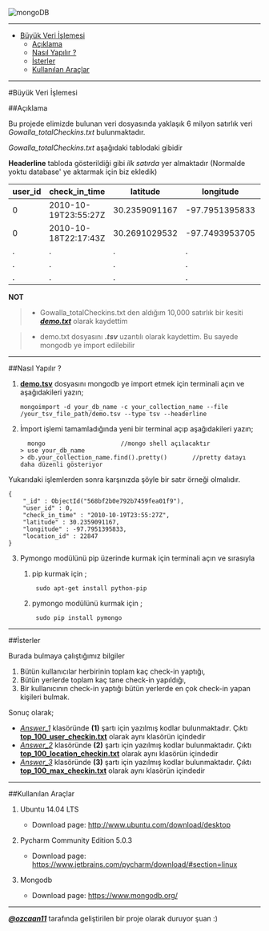 

![mongoDB](http://www.bit-forge.com/wp-content/uploads/2015/06/mongodb-logo-large.png)





----------

 - [Büyük Veri İşlemesi](https://github.com/ozcaan11/mongodb-pymongo-bigdata/blob/master/README.md#b%C3%BCy%C3%BCk-veri-%C4%B0%C5%9Flemesi)
	 - [Açıklama](https://github.com/ozcaan11/mongodb-pymongo-bigdata/blob/master/README.md#a%C3%A7%C4%B1klama)
	 - [Nasıl Yapılır ?](https://github.com/ozcaan11/mongodb-pymongo-bigdata/blob/master/README.md#nas%C4%B1l-yap%C4%B1l%C4%B1r-)
	 - [İsterler](https://github.com/ozcaan11/mongodb-pymongo-bigdata/blob/master/README.md#%C4%B0sterler)
	 - [Kullanılan Araçlar](https://github.com/ozcaan11/mongodb-pymongo-bigdata/blob/master/README.md#kullan%C4%B1lan-ara%C3%A7lar)

----------


#Büyük Veri İşlemesi

##Açıklama

Bu projede elimizde bulunan veri dosyasında yaklaşık 6 milyon satırlık veri *Gowalla_totalCheckins.txt* bulunmaktadır.

*Gowalla_totalCheckins.txt* aşağıdaki tablodaki gibidir

**Headerline** tabloda gösterildiği gibi  *ilk satırda* yer almaktadır (Normalde yoktu database' ye aktarmak için biz ekledik)



user_id | check_in_time 	|   latitude	|  longitude	 |location_id
--------|-----------------------|---------------|----------------|-----------
0	| 2010-10-19T23:55:27Z	| 30.2359091167	| -97.7951395833 |22847
0	| 2010-10-18T22:17:43Z	| 30.2691029532	| -97.7493953705 |420315
.       |   .                   |.              |   .            |.
.       |   .                   |.              |   .            |.
.       |   .                   |.              |   .            |.





**NOT**

> - Gowalla_totalCheckins.txt den aldığım 10,000 satırlık bir kesiti [***demo.txt***](https://github.com/ozcaan11/mongodb-pymongo-bigdata/blob/master/Data_Demo/demo.txt) olarak kaydettim

> - demo.txt dosyasını ***.tsv*** uzantılı olarak kaydettim. Bu sayede mongodb ye import edilebilir


----------


##Nasıl Yapılır ?

 1. [**demo.tsv**](https://github.com/ozcaan11/mongodb-pymongo-bigdata/blob/master/Data_Demo/demo.tsv) dosyasını mongodb ye import etmek için terminali açın ve aşağıdakileri yazın;

		mongoimport -d your_db_name -c your_collection_name --file /your_tsv_file_path/demo.tsv --type tsv --headerline

 2. İmport işlemi tamamladığında yeni bir terminal açıp aşağıdakileri
    yazın;

		  mongo 					//mongo shell açılacaktır
		> use your_db_name
		> db.your_collection_name.find().pretty()       //pretty datayı daha düzenli gösteriyor


Yukarıdaki işlemlerden sonra karşınızda şöyle bir satır örneği olmalıdır.

	{
		"_id" : ObjectId("568bf2b0e792b7459fea01f9"),
		"user_id" : 0,
		"check_in_time" : "2010-10-19T23:55:27Z",
		"latitude" : 30.2359091167,
		"longitude" : -97.7951395833,
		"location_id" : 22847
	}

 3. Pymongo  modülünü pip üzerinde kurmak için terminali açın ve sırasıyla
	1. pip kurmak için ;
		
			sudo apt-get install python-pip
	2. pymongo modülünü kurmak için ; 
				
			sudo pip install pymongo
		
		

---------



##İsterler

Burada bulmaya çalıştığımız bilgiler

 1. Bütün kullanıcılar herbirinin toplam kaç check-in yaptığı,
 2. Bütün yerlerde toplam kaç tane check-in yapıldığı,
 3. Bir kullanıcının check-in yaptığı bütün yerlerde en çok check-in
    yapan kişileri bulmak.

Sonuç olarak;

 - [*Answer_1*](https://github.com/ozcaan11/mongodb-pymongo-bigdata/blob/master/Answer_1) klasöründe **(1)** şartı için yazılmış kodlar bulunmaktadır. Çıktı  [**top_100_user_checkin.txt**](https://github.com/ozcaan11/mongodb-pymongo-bigdata/blob/master/Answer_1/top_100_user_checkin.txt) olarak aynı
   klasörün içindedir
 - [*Answer_2*](https://github.com/ozcaan11/mongodb-pymongo-bigdata/blob/master/Answer_2) klasöründe **(2)** şartı için yazılmış kodlar bulunmaktadır. Çıktı  [**top_100_location_checkin.txt**](https://github.com/ozcaan11/mongodb-pymongo-bigdata/blob/master/Answer_2/top_100_locations_checkin.txt)  olarak aynı
   klasörün içindedir
 - [*Answer_3*](https://github.com/ozcaan11/mongodb-pymongo-bigdata/blob/master/Answer_3) klasöründe **(3)** şartı için yazılmış kodlar bulunmaktadır. Çıktı  [**top_100_max_checkin.txt**](https://github.com/ozcaan11/mongodb-pymongo-bigdata/blob/master/Answer_3/top_100_max_checkin.txt)  olarak aynı
   klasörün içindedir

----------

##Kullanılan Araçlar

 1. Ubuntu 14.04 LTS
	 - Download page:  http://www.ubuntu.com/download/desktop
 
 2. Pycharm Community Edition 5.0.3
	 - Download page:  https://www.jetbrains.com/pycharm/download/#section=linux
 
 3. Mongodb
	 - Download page:  https://www.mongodb.org/


----------


[***@ozcaan11***](https://github.com/ozcaan11) tarafında geliştirilen bir proje olarak duruyor şuan :)

